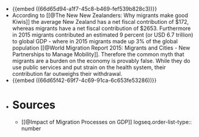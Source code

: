 - {{embed ((66d65d94-a1f7-45c8-b469-fef539b828c3))}}
- According to [[@The New New Zealanders: Why migrants make good Kiwis]] the average New Zealand has a net fiscal contribution of $172, whereas migrants have a net fiscal contribution of $2653. Furthermore in 2015 migrants contributed an estimated 9 percent (or USD 6.7 trillion) to global GDP - where in 2015 migrants made up 3% of the global population [[@World Migration Report 2015: Migrants and Cities - New Partnerships to Manage Mobility]]. Therefore the common myth that migrants are a burden on the economy is provably false. While they do use public services and put strain on the health system, their contribution far outweighs their withdrawal.
- {{embed ((66d65f42-69f7-4c69-91ca-6c653fe53286))}}
- # Sources
	- [[@Impact of Migration Processes on GDP]]
	  logseq.order-list-type:: number